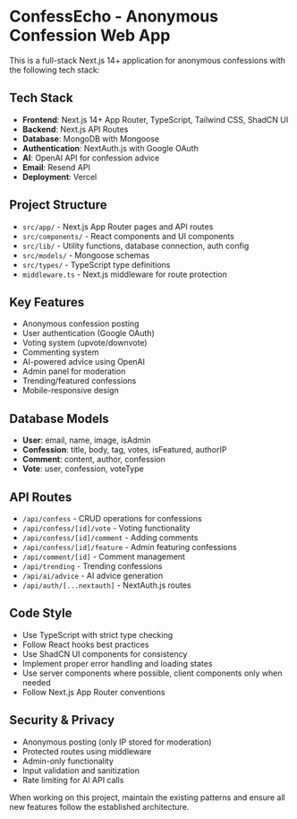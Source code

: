 <!-- Use this file to provide workspace-specific custom instructions to Copilot. For more details, visit https://code.visualstudio.com/docs/copilot/copilot-customization#_use-a-githubcopilotinstructionsmd-file -->

# ConfessEcho - Anonymous Confession Web App

This is a full-stack Next.js 14+ application for anonymous confessions with the following tech stack:

## Tech Stack
- **Frontend**: Next.js 14+ App Router, TypeScript, Tailwind CSS, ShadCN UI
- **Backend**: Next.js API Routes
- **Database**: MongoDB with Mongoose
- **Authentication**: NextAuth.js with Google OAuth
- **AI**: OpenAI API for confession advice
- **Email**: Resend API
- **Deployment**: Vercel

## Project Structure
- `src/app/` - Next.js App Router pages and API routes
- `src/components/` - React components and UI components
- `src/lib/` - Utility functions, database connection, auth config
- `src/models/` - Mongoose schemas
- `src/types/` - TypeScript type definitions
- `middleware.ts` - Next.js middleware for route protection

## Key Features
- Anonymous confession posting
- User authentication (Google OAuth)
- Voting system (upvote/downvote)
- Commenting system
- AI-powered advice using OpenAI
- Admin panel for moderation
- Trending/featured confessions
- Mobile-responsive design

## Database Models
- **User**: email, name, image, isAdmin
- **Confession**: title, body, tag, votes, isFeatured, authorIP
- **Comment**: content, author, confession
- **Vote**: user, confession, voteType

## API Routes
- `/api/confess` - CRUD operations for confessions
- `/api/confess/[id]/vote` - Voting functionality
- `/api/confess/[id]/comment` - Adding comments
- `/api/confess/[id]/feature` - Admin featuring confessions
- `/api/comment/[id]` - Comment management
- `/api/trending` - Trending confessions
- `/api/ai/advice` - AI advice generation
- `/api/auth/[...nextauth]` - NextAuth.js routes

## Code Style
- Use TypeScript with strict type checking
- Follow React hooks best practices
- Use ShadCN UI components for consistency
- Implement proper error handling and loading states
- Use server components where possible, client components only when needed
- Follow Next.js App Router conventions

## Security & Privacy
- Anonymous posting (only IP stored for moderation)
- Protected routes using middleware
- Admin-only functionality
- Input validation and sanitization
- Rate limiting for AI API calls

When working on this project, maintain the existing patterns and ensure all new features follow the established architecture.
